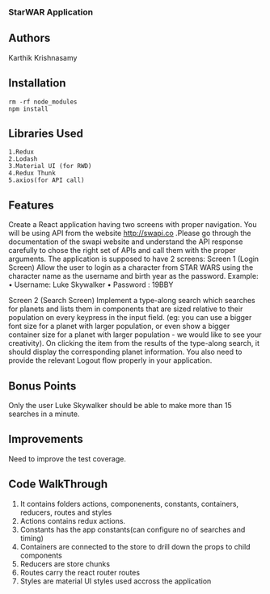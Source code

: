 ### StarWAR Application

## Authors

Karthik Krishnasamy

## Installation

```
rm -rf node_modules
npm install
```

## Libraries Used

```
1.Redux
2.Lodash
3.Material UI (for RWD)
4.Redux Thunk
5.axios(for API call)
```

## Features

Create a React application having two screens with proper navigation. You
will be using API from the website http://swapi.co .Please go through the
documentation of the swapi website and understand the API response carefully
to chose the right set of APIs and call them with the proper arguments.
The application is supposed to have 2 screens:
Screen 1 (Login Screen)
Allow the user to login as a character from STAR WARS using the character
name as the username and birth year as the password.
Example:
• Username: Luke Skywalker
• Password : 19BBY

Screen 2 (Search Screen)
Implement a type-along search which searches for planets and lists them in
components that are sized relative to their population on every keypress in the
input field. (eg: you can use a bigger font size for a planet with larger population,
or even show a bigger container size for a planet with larger population - we
would like to see your creativity). On clicking the item from the results of the
type-along search, it should display the corresponding planet information.
You also need to provide the relevant Logout flow properly in your application.

## Bonus Points
  Only the user Luke Skywalker should be able to make more than 15 searches
in a minute.

## Improvements

 Need to improve the test coverage.
 
## Code WalkThrough

1. It contains folders actions, componenents, constants, containers, reducers, routes and styles
2. Actions contains redux actions.
3. Constants has the app constants(can configure no of searches and timing)
4. Containers are connected to the store to drill down the props to child components
5. Reducers are store chunks
6. Routes carry the react router routes
7. Styles are material UI styles used accross the application
